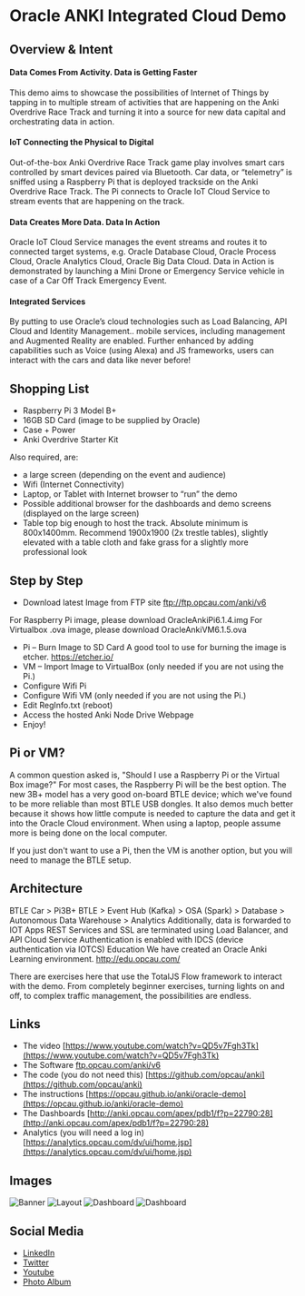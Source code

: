 # Oracle ANKI Integrated Cloud Demo
## Overview & Intent
#### Data Comes From Activity. Data is Getting Faster
This demo aims to showcase the possibilities of Internet of Things by tapping in to multiple stream of activities that are happening on the Anki Overdrive Race Track and turning it into a source for new data capital and orchestrating data in action.

#### IoT Connecting the Physical to Digital
Out-of-the-box Anki Overdrive Race Track game play involves smart cars controlled by smart devices paired via Bluetooth. Car data, or “telemetry” is sniffed using a Raspberry Pi that is deployed trackside on the Anki Overdrive Race Track. The Pi connects to Oracle IoT Cloud Service to stream events that are happening on the track.

#### Data Creates More Data. Data In Action
Oracle IoT Cloud Service manages the event streams and routes it to connected target systems, e.g. Oracle Database Cloud, Oracle Process Cloud, Oracle Analytics Cloud, Oracle Big Data Cloud. Data in Action is demonstrated by launching a Mini Drone or Emergency Service vehicle in case of a Car Off Track Emergency Event.

#### Integrated Services
By putting to use Oracle’s cloud technologies such as Load Balancing, API Cloud and Identity Management.. mobile services, including management and Augmented Reality are enabled. Further enhanced by adding capabilities such as Voice (using Alexa) and JS frameworks, users can interact with the cars and data like never before!

## Shopping List
* Raspberry Pi 3 Model B+
* 16GB SD Card (image to be supplied by Oracle)
* Case + Power
* Anki Overdrive Starter Kit

Also required, are:
* a large screen (depending on the event and audience)
* Wifi (Internet Connectivity)
* Laptop, or Tablet with Internet browser to “run” the demo
* Possible additional browser for the dashboards and demo screens (displayed on the large screen)
* Table top big enough to host the track. Absolute minimum is 800x1400mm. Recommend 1900x1900 (2x trestle tables), slightly elevated with a table cloth and fake grass for a slightly more professional look

## Step by Step
* Download latest Image from FTP site
ftp://ftp.opcau.com/anki/v6

For Raspberry Pi image, please download OracleAnkiPi6.1.4.img
For Virtualbox .ova image, please download OracleAnkiVM6.1.5.ova
* Pi – Burn Image to SD Card
  A good tool to use for burning the image is etcher. https://etcher.io/
* VM – Import Image to VirtualBox (only needed if you are not using the Pi.)
* Configure Wifi Pi
* Configure Wifi VM (only needed if you are not using the Pi.)
* Edit RegInfo.txt (reboot)
* Access the hosted Anki Node Drive Webpage
* Enjoy!

## Pi or VM?
A common question asked is, "Should I use a Raspberry Pi or the Virtual Box image?"
For most cases, the Raspberry Pi will be the best option.  The new 3B+ model has a very good on-board BTLE device; which we've found to be more reliable than most BTLE USB dongles.  It also demos much better because it shows how little compute is needed to capture the data and get it into the Oracle Cloud environment.  When using a laptop, people assume more is being done on the local computer.

If you just don't want to use a Pi, then the VM is another option, but you will need to manage the BTLE setup.

## Architecture
BTLE Car > Pi3B+ BTLE > Event Hub (Kafka) > OSA (Spark) > Database > Autonomous Data Warehouse > Analytics
Additionally, data is forwarded to IOT Apps
REST Services and SSL are terminated using Load Balancer, and API Cloud Service
Authentication is enabled with IDCS (device authentication via IOTCS)
Education
We have created an Oracle Anki Learning environment.
http://edu.opcau.com/

There are exercises here that use the TotalJS Flow framework to interact with the demo.
From completely beginner exercises, turning lights on and off, to complex traffic management, the possibilities are endless.

## Links
* The video [https://www.youtube.com/watch?v=QD5v7Fgh3Tk](https://www.youtube.com/watch?v=QD5v7Fgh3Tk)
* The Software [ftp.opcau.com/anki/v6](ftp://ftp.opcau.com/anki/v6)
* The code (you do not need this) [https://github.com/opcau/anki](https://github.com/opcau/anki)
* The instructions [https://opcau.github.io/anki/oracle-demo](https://opcau.github.io/anki/oracle-demo)
* The Dashboards [http://anki.opcau.com/apex/pdb1/f?p=22790:28](http://anki.opcau.com/apex/pdb1/f?p=22790:28)
* Analytics (you will need a log in) [https://analytics.opcau.com/dv/ui/home.jsp](https://analytics.opcau.com/dv/ui/home.jsp)

## Images
![Banner](https://opcau.github.io/anki/images/1604IMG_5226_Anki.jpg)
![Layout](https://opcau.github.io/anki/images/20170919_105622.jpg)
![Dashboard](https://opcau.github.io/anki/images/20180309_132711.jpg)
![Dashboard](https://opcau.github.io/anki/images/IMG_20180410_133814.jpg)

## Social Media
* [LinkedIn](https://www.linkedin.com/search/results/content/?keywords=oracle%20anki&origin=SWITCH_SEARCH_VERTICAL)
* [Twitter](https://twitter.com/search?f=tweets&vertical=default&q=oracle%20anki&src=typd)
* [Youtube](https://www.youtube.com/results?search_query=oracle+anki)
* [Photo Album](https://goo.gl/photos/Ba7dqqPfmgX37vbv6)
